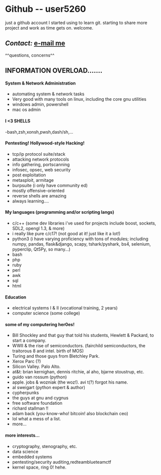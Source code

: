 <!--- Disclaimer: newbie MD user. --->
# Github -- user5260 #
just a github account I started using to learn git.
starting to share more project and work as time gets on.
welcome.
## ***Contact:*** [e-mail me](mailto:brianc2788@gmail.com) ##
^^questions, concerns^^

## INFORMATION OVERLOAD....... ##

#### System & Network Administration ####
- automating system & network tasks
- Very good with many tools on linux, including the core gnu utilities
- windows admin, powershell
- mac os admin
#### I <3 SHELLS ####
-bash,zsh,xonsh,pwsh,dash/sh,...

#### Pentesting! Hollywood-style Hacking! ####
- tcp/ip protocol suite/stack
- attacking network protocols
- info gathering, portscanning
- infosec, opsec, web security
- post exploitation
- metasploit, armitage
- burpsuite (i only have community ed)
- mostly offensive-oriented
- reverse shells are amazing
- always learning....

#### My languages (programming and/or scripting langs) ####
- c/c++ (some dev libraries i've used for projects include boost, sockets, SDL2, opengl 1.3, & more)
- i really like pure c/c17! (not good at it! just like it a lot!)
- python3 (i have varying proficiency with tons of modules; including numpy, pandas, flask&django, scapy, tshark/pyshark, bs4, selenium, pyperclip, Qt5Py, so many...)
- bash
- php
- ruby
- perl
- awk
- sql
- html

#### Education ####
- electrical systems I & II (vocational training, 2 years)
- computer science (some college)

#### some of my computering her0es! ####
- Bill Shockley and that guy that told his students, Hewlett & Packard, to start a company.
- WWII & the rise of semiconductors. (fairchild semiconductors, the traitorous 8 and intel. birth of MOS)
- Turing and those guys from Bletchley Park.
- Xerox Parc (?)
- Silicon Valley. Palo Alto.
- at&t: brian kernighan, dennis ritchie, al aho, bjarne stoustrup, etc.
- guido van rossum (python)
- apple. jobs & wozniak (the woz!). avi t(?) forgot his name.
- al sweigart (python expert & author)
- cypherpunks
- the guys at gnu and cygnus
- free software foundation
- richard stallman !!
- adam back (you-know-who! bitcoin! also blockchain ceo)
- lol what a mess of a list.
- more...

#### more interests... ####
- cryptography, stenography, etc.
- data science
- embedded systems
- pentesting/security auditing,redteamblueteamctf
- kernel space, ring 0! hehe.

<!---
user5260/user5260 is a ✨ special ✨ repository because its `README.md` (this file) appears on your GitHub profile.
You can click the Preview link to take a look at your changes.
--->
